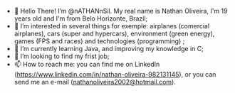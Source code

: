 - 👋 Hello There! I’m @nATHANnSil. My real name is Nathan Oliveira, I'm 19 years old and I'm from Belo Horizonte, Brazil;
- 👀 I’m interested in several things for exemple: airplanes (comercial airplanes), cars (super and hypercars), environment (green energy), games (FPS and races) 
and technologies (programming) ; 
- 🌱 I’m currently learning Java, and improving my knowledge in C;
- 💞️ I’m looking to find my frist job;
- 📫 How to reach me: you can find me on LinkedIn (https://www.linkedin.com/in/nathan-oliveira-982131145), or you can send me an e-mail (nathanoliveira2002@hotmail.com).

<!---
nATHANnSil/nATHANnSil is a ✨ special ✨ repository because its `README.md` (this file) appears on your GitHub profile.
You can click the Preview link to take a look at your changes.
--->
